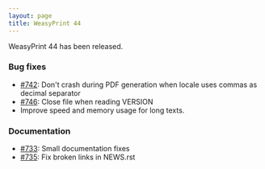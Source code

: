 ```yaml
---
layout: page
title: WeasyPrint 44
---
```


WeasyPrint 44 has been released.

### Bug fixes

* [#742](https://github.com/Kozea/WeasyPrint/issues/742):
  Don't crash during PDF generation when locale uses commas as decimal separator
* [#746](https://github.com/Kozea/WeasyPrint/issues/746):
  Close file when reading VERSION
* Improve speed and memory usage for long texts.

### Documentation

* [#733](https://github.com/Kozea/WeasyPrint/pull/733):
  Small documentation fixes
* [#735](https://github.com/Kozea/WeasyPrint/pull/735):
  Fix broken links in NEWS.rst
